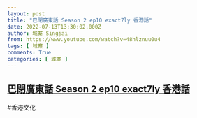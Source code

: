 ```yaml
---
layout: post
title: "巴閉廣東話 Season 2 ep10 exact7ly 香港話"
date: 2022-07-13T13:30:02.000Z
author: 城寨 Singjai
from: https://www.youtube.com/watch?v=48hlznuu0u4
tags: [ 城寨 ]
comments: True
categories: [ 城寨 ]
---
```

<!--1657719002000-->
[巴閉廣東話 Season 2 ep10 exact7ly 香港話](https://www.youtube.com/watch?v=48hlznuu0u4)
------

<div>
#香港文化
</div>
